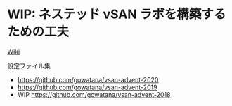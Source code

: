 # WIP: ネステッド vSAN ラボを構築するための工夫

[Wiki](https://github.com/gowatana/deploy-1box-vsan/wiki)

設定ファイル集

* https://github.com/gowatana/vsan-advent-2020
* https://github.com/gowatana/vsan-advent-2019
* WIP https://github.com/gowatana/vsan-advent-2018
